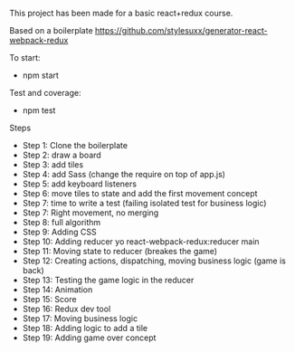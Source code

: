 This project has been made for a basic react+redux course.

Based on a boilerplate https://github.com/stylesuxx/generator-react-webpack-redux

To start:
- npm start

Test and coverage:
- npm test

Steps
- Step 1: Clone the boilerplate
- Step 2: draw a board
- Step 3: add tiles
- Step 4: add Sass (change the require on top of app.js)
- Step 5: add keyboard listeners
- Step 6: move tiles to state and add the first movement concept
- Step 7: time to write a test (failing isolated test for business logic)
- Step 7: Right movement, no merging
- Step 8: full algorithm
- Step 9: Adding CSS
- Step 10: Adding reducer yo react-webpack-redux:reducer main
- Step 11: Moving state to reducer (breakes the game)
- Step 12: Creating actions, dispatching, moving business logic (game is back)
- Step 13: Testing the game logic in the reducer
- Step 14: Animation
- Step 15: Score
- Step 16: Redux dev tool
- Step 17: Moving business logic
- Step 18: Adding logic to add a tile
- Step 19: Adding game over concept